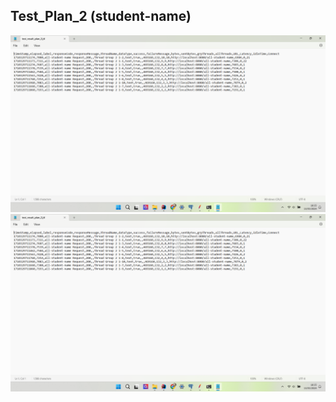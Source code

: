 ## Test_Plan_2  (student-name)
![Jmeter](https://github.com/LesmanaArya/exercise-profiling/blob/main/img/test_result_2_cmd.png)
![cmd](https://github.com/LesmanaArya/exercise-profiling/blob/main/img/test_result_2_cmd.png)
